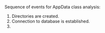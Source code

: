 Sequence of events for AppData class analysis:

1. Directories are created.
2. Connection to database is established.
3. 